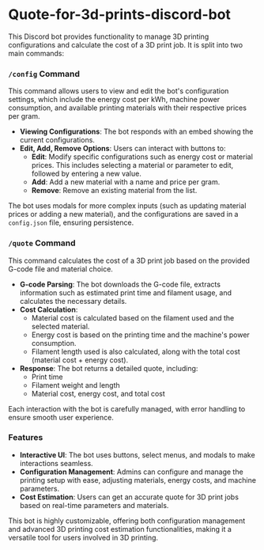 # Quote-for-3d-prints-discord-bot

This Discord bot provides functionality to manage 3D printing configurations and calculate the cost of a 3D print job. It is split into two main commands:

### `/config` Command
This command allows users to view and edit the bot's configuration settings, which include the energy cost per kWh, machine power consumption, and available printing materials with their respective prices per gram. 

- **Viewing Configurations**: The bot responds with an embed showing the current configurations.
- **Edit, Add, Remove Options**: Users can interact with buttons to:
  - **Edit**: Modify specific configurations such as energy cost or material prices. This includes selecting a material or parameter to edit, followed by entering a new value.
  - **Add**: Add a new material with a name and price per gram.
  - **Remove**: Remove an existing material from the list.

The bot uses modals for more complex inputs (such as updating material prices or adding a new material), and the configurations are saved in a `config.json` file, ensuring persistence.

### `/quote` Command
This command calculates the cost of a 3D print job based on the provided G-code file and material choice. 

- **G-code Parsing**: The bot downloads the G-code file, extracts information such as estimated print time and filament usage, and calculates the necessary details.
- **Cost Calculation**: 
  - Material cost is calculated based on the filament used and the selected material.
  - Energy cost is based on the printing time and the machine's power consumption.
  - Filament length used is also calculated, along with the total cost (material cost + energy cost).
- **Response**: The bot returns a detailed quote, including:
  - Print time
  - Filament weight and length
  - Material cost, energy cost, and total cost

Each interaction with the bot is carefully managed, with error handling to ensure smooth user experience.

### Features
- **Interactive UI**: The bot uses buttons, select menus, and modals to make interactions seamless.
- **Configuration Management**: Admins can configure and manage the printing setup with ease, adjusting materials, energy costs, and machine parameters.
- **Cost Estimation**: Users can get an accurate quote for 3D print jobs based on real-time parameters and materials.

This bot is highly customizable, offering both configuration management and advanced 3D printing cost estimation functionalities, making it a versatile tool for users involved in 3D printing.
